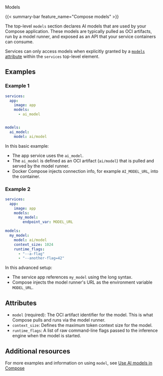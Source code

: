 Models


{{< summary-bar feature_name="Compose models" >}}

The top-level `models` section declares AI models that are used by your Compose application. These models are typically pulled as OCI artifacts, run by a model runner, and exposed as an API that your service containers can consume.

Services can only access models when explicitly granted by a [`models` attribute](services.md#models) within the `services` top-level element.

## Examples

### Example 1

```yaml
services:
  app:
    image: app
    models:
      - ai_model


models:
  ai_model:
    model: ai/model
```

In this basic example:

 - The app service uses the `ai_model`.
 - The `ai_model` is defined as an OCI artifact (`ai/model`) that is pulled and served by the model runner.
 - Docker Compose injects connection info, for example `AI_MODEL_URL`, into the container. 

### Example 2

```yaml
services:
  app:
    image: app
    models:
      my_model:
        endpoint_var: MODEL_URL

models:
  my_model:
    model: ai/model
    context_size: 1024
    runtime_flags: 
      - "--a-flag"
      - "--another-flag=42"
```

In this advanced setup:

 - The service app references `my_model` using the long syntax.
 - Compose injects the model runner's URL as the environment variable `MODEL_URL`.

## Attributes

- `model` (required): The OCI artifact identifier for the model. This is what Compose pulls and runs via the model runner. 
- `context_size`: Defines the maximum token context size for the model.
- `runtime_flags`: A list of raw command-line flags passed to the inference engine when the model is started.

## Additional resources

For more examples and information on using `model`, see [Use AI models in Compose](/manuals/ai/compose/models-and-compose.md)